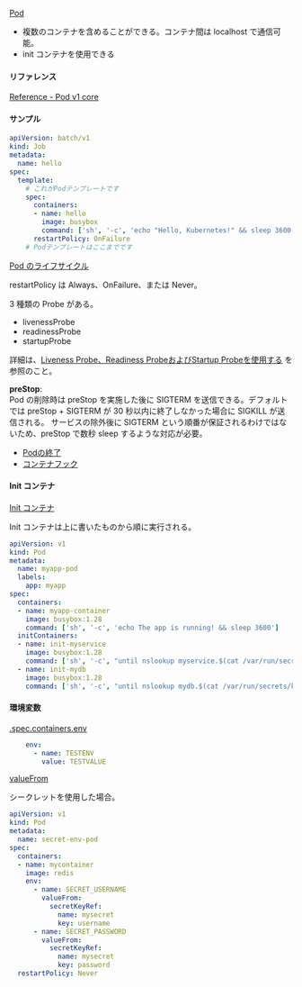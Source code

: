 
[Pod](https://kubernetes.io/ja/docs/concepts/workloads/pods/)

* 複数のコンテナを含めることができる。コンテナ間は localhost で通信可能。
* init コンテナを使用できる


#### リファレンス

[Reference - Pod v1 core](https://kubernetes.io/docs/reference/generated/kubernetes-api/v1.23/#podspec-v1-core)


#### サンプル

```yaml
apiVersion: batch/v1
kind: Job
metadata:
  name: hello
spec:
  template:
    # これがPodテンプレートです
    spec:
      containers:
      - name: hello
        image: busybox
        command: ['sh', '-c', 'echo "Hello, Kubernetes!" && sleep 3600']
      restartPolicy: OnFailure
    # Podテンプレートはここまでです
```


[Pod のライフサイクル](https://kubernetes.io/ja/docs/concepts/workloads/pods/pod-lifecycle/)

restartPolicy は Always、OnFailure、または Never。

3 種類の Probe がある。
* livenessProbe
* readinessProbe
* startupProbe

詳細は、[Liveness Probe、Readiness ProbeおよびStartup Probeを使用する](https://kubernetes.io/ja/docs/tasks/configure-pod-container/configure-liveness-readiness-startup-probes/) を参照のこと。


**preStop**:  
Pod の削除時は preStop を実施した後に SIGTERM を送信できる。デフォルトでは preStop + SIGTERM が 30 秒以内に終了しなかった場合に SIGKILL が送信される。
サービスの除外後に SIGTERM という順番が保証されるわけではないため、preStop で数秒 sleep するような対応が必要。

* [Podの終了](https://kubernetes.io/ja/docs/concepts/workloads/pods/pod-lifecycle/#pod-termination)
* [コンテナフック](https://kubernetes.io/ja/docs/concepts/containers/container-lifecycle-hooks/#hook-details)


#### Init コンテナ

[Init コンテナ](https://kubernetes.io/ja/docs/concepts/workloads/pods/init-containers/)

Init コンテナは上に書いたものから順に実行される。

```yaml
apiVersion: v1
kind: Pod
metadata:
  name: myapp-pod
  labels:
    app: myapp
spec:
  containers:
  - name: myapp-container
    image: busybox:1.28
    command: ['sh', '-c', 'echo The app is running! && sleep 3600']
  initContainers:
  - name: init-myservice
    image: busybox:1.28
    command: ['sh', '-c', "until nslookup myservice.$(cat /var/run/secrets/kubernetes.io/serviceaccount/namespace).svc.cluster.local; do echo waiting for myservice; sleep 2; done"]
  - name: init-mydb
    image: busybox:1.28
    command: ['sh', '-c', "until nslookup mydb.$(cat /var/run/secrets/kubernetes.io/serviceaccount/namespace).svc.cluster.local; do echo waiting for mydb; sleep 2; done"]
```


#### 環境変数

[.spec.containers.env](https://kubernetes.io/docs/reference/generated/kubernetes-api/v1.23/#envvar-v1-core)

```yaml
    env:
      - name: TESTENV
        value: TESTVALUE
```

[valueFrom](https://kubernetes.io/docs/reference/generated/kubernetes-api/v1.23/#envvarsource-v1-core)

シークレットを使用した場合。

```yaml
apiVersion: v1
kind: Pod
metadata:
  name: secret-env-pod
spec:
  containers:
  - name: mycontainer
    image: redis
    env:
      - name: SECRET_USERNAME
        valueFrom:
          secretKeyRef:
            name: mysecret
            key: username
      - name: SECRET_PASSWORD
        valueFrom:
          secretKeyRef:
            name: mysecret
            key: password
  restartPolicy: Never
```
